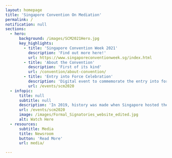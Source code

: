 ```yaml
---
layout: homepage
title: 'Singapore Convention On Mediation'
permalink: /
notification: null
sections:
  - hero:
      background: /images/SCM2021Hero.jpg
      key_highlights:
        - title: 'Singapore Convention Week 2021'
          description: 'Find out more here!'
          url: https://www.singaporeconventionweek.sg/index.html     
        - title: 'About the Convention'
          description: 'First of its kind'
          url: /convention/about-convention/
        - title: 'Entry into Force Celebration'
          description: 'Digital event to commemorate the entry into force of the Convention'
          url: /events/scm2020
  - infopic:
      title: null
      subtitle: null
      description: 'In 2019, history was made when Singapore hosted the signing ceremony where 46 countries signed the Singapore Convention on Mediation, with more coming on board after. To-date, Singapore, Fiji, Qatar, Saudi Arabia, Belarus and Ecuador have deposited their respective instruments of ratification or approval. <br><br>On 12 September 2020, we celebrated the entry into force of the Singapore Convention on Mediation. <a href="/events/scm2020">Click here</a> to watch the digital ceremony. <br><br>The next <a href="https://www.singaporeconventionweek.sg/index.html" target="new">Singapore Convention Week</a> will be held 6 - 10 September 2021. <br>Key events include the inaugural UNCITRAL Academy jointly organised by the Singapore Ministry of Law and the United Nations Commission on International Trade Law (UNCITRAL). Register for the Conference <a href="https://www.gevme.com/singapore-convention-week-2021/?promo=del_reg" target="new">here</a>!' 
      url: /events/scm2020
      image: /images/Formal_Signatories_website_edited.jpg
      alt: Watch Here 
  - resources:
      subtitle: Media
      title: Newsroom
      button: 'Read More'
      url: media/

---
```



<!-- Type your notification here - the notification bar will not appear if this is empty. For other changes, refer to _data/homepage.yml to edit the homepage -->
<!-- This website is in beta - your valuable [feedback](https://form.sg/#!/forms/govtech/5a9ce876b3a3b6006e6b8335){:target="_blank"} will help us in improving it.-->
